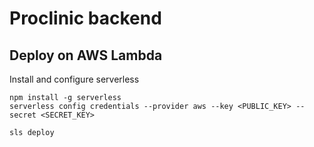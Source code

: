 # Proclinic backend

## Deploy on AWS Lambda

Install and configure serverless

```
npm install -g serverless
serverless config credentials --provider aws --key <PUBLIC_KEY> --secret <SECRET_KEY>

sls deploy
```

